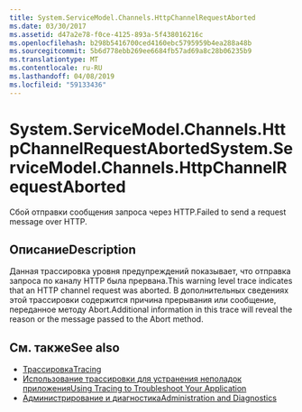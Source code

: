 ```yaml
---
title: System.ServiceModel.Channels.HttpChannelRequestAborted
ms.date: 03/30/2017
ms.assetid: d47a2e78-f0ce-4125-893a-5f438016216c
ms.openlocfilehash: b298b5416700ced4160ebc5795959b4ea288a48b
ms.sourcegitcommit: 5b6d778ebb269ee6684fb57ad69a8c28b06235b9
ms.translationtype: MT
ms.contentlocale: ru-RU
ms.lasthandoff: 04/08/2019
ms.locfileid: "59133436"
---
```

# <a name="systemservicemodelchannelshttpchannelrequestaborted"></a><span data-ttu-id="1f041-102">System.ServiceModel.Channels.HttpChannelRequestAborted</span><span class="sxs-lookup"><span data-stu-id="1f041-102">System.ServiceModel.Channels.HttpChannelRequestAborted</span></span>
<span data-ttu-id="1f041-103">Сбой отправки сообщения запроса через HTTP.</span><span class="sxs-lookup"><span data-stu-id="1f041-103">Failed to send a request message over HTTP.</span></span>  
  
## <a name="description"></a><span data-ttu-id="1f041-104">Описание</span><span class="sxs-lookup"><span data-stu-id="1f041-104">Description</span></span>  
 <span data-ttu-id="1f041-105">Данная трассировка уровня предупреждений показывает, что отправка запроса по каналу HTTP была прервана.</span><span class="sxs-lookup"><span data-stu-id="1f041-105">This warning level trace indicates that an HTTP channel request was aborted.</span></span> <span data-ttu-id="1f041-106">В дополнительных сведениях этой трассировки содержится причина прерывания или сообщение, переданное методу Abort.</span><span class="sxs-lookup"><span data-stu-id="1f041-106">Additional information in this trace will reveal the reason or the message passed to the Abort method.</span></span>  
  
## <a name="see-also"></a><span data-ttu-id="1f041-107">См. также</span><span class="sxs-lookup"><span data-stu-id="1f041-107">See also</span></span>

- [<span data-ttu-id="1f041-108">Трассировка</span><span class="sxs-lookup"><span data-stu-id="1f041-108">Tracing</span></span>](../../../../../docs/framework/wcf/diagnostics/tracing/index.md)
- [<span data-ttu-id="1f041-109">Использование трассировки для устранения неполадок приложения</span><span class="sxs-lookup"><span data-stu-id="1f041-109">Using Tracing to Troubleshoot Your Application</span></span>](../../../../../docs/framework/wcf/diagnostics/tracing/using-tracing-to-troubleshoot-your-application.md)
- [<span data-ttu-id="1f041-110">Администрирование и диагностика</span><span class="sxs-lookup"><span data-stu-id="1f041-110">Administration and Diagnostics</span></span>](../../../../../docs/framework/wcf/diagnostics/index.md)
